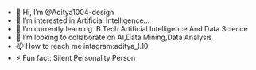 - 👋 Hi, I’m @Aditya1004-design
- 👀 I’m interested in Artificial Intelligence...
- 🌱 I’m currently learning .B.Tech Artificial Intelligence And Data Science
- 💞️ I’m looking to collaborate on AI,Data Mining,Data Analysis
- 📫 How to reach me intagram:aditya_l.10
- ⚡ Fun fact: Silent Personality Person

<!---
Aditya1004-design/Aditya1004-design is a ✨ special ✨ repository because its `README.md` (this file) appears on your GitHub profile.
You can click the Preview link to take a look at your changes.
--->
